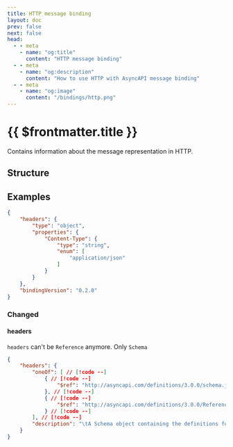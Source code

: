 ```yaml
---
title: HTTP message binding
layout: doc
prev: false
next: false
head:
  - - meta
    - name: "og:title"
      content: "HTTP message binding"
  - - meta
    - name: "og:description"
      content: "How to use HTTP with AsyncAPI message binding"
  - - meta
    - name: "og:image"
      content: "/bindings/http.png"
---
```


# {{ $frontmatter.title }}

Contains information about the message representation in HTTP.

## Structure

<Json url="https://raw.githubusercontent.com/asyncapi/spec-json-schemas/master/bindings/http/0.2.0/message.json"/>

## Examples

```json
{
    "headers": {
        "type": "object",
        "properties": {
            "Content-Type": {
                "type": "string",
                "enum": [
                    "application/json"
                ]
            }
        }
    },
    "bindingVersion": "0.2.0"
}
```

### Changed

#### headers

`headers` can't be `Reference` anymore. Only `Schema`

```json
{
    "headers": {
        "oneOf": [ // [!code --]
            { // [!code --]
                "$ref": "http://asyncapi.com/definitions/3.0.0/schema.json"
            }, // [!code --]
            { // [!code --]
                "$ref": "http://asyncapi.com/definitions/3.0.0/Reference.json" // [!code --]
            } // [!code --]
        ], // [!code --]
        "description": "\tA Schema object containing the definitions for HTTP-specific headers. This schema MUST be of type 'object' and have a 'properties' key."
    }
}
```